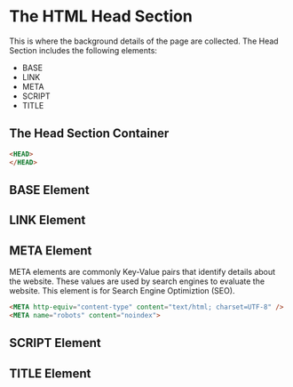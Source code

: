 # The HTML Head Section

This is where the background details of the page are collected. The Head Section includes the following elements:

- BASE
- LINK
- META
- SCRIPT
- TITLE

## The Head Section Container
```html
<HEAD>
</HEAD>
```
## BASE Element

## LINK Element

## META Element

META elements are commonly Key-Value pairs that identify details about the website. These values are used by search engines to evaluate the website. This element is for Search Engine Optimiztion (SEO).

```html
<META http-equiv="content-type" content="text/html; charset=UTF-8" />
<META name="robots" content="noindex"> 
```

## SCRIPT Element

## TITLE Element

